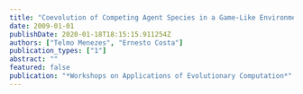 ```yaml
---
title: "Coevolution of Competing Agent Species in a Game-Like Environment"
date: 2009-01-01
publishDate: 2020-01-18T18:15:15.911254Z
authors: ["Telmo Menezes", "Ernesto Costa"]
publication_types: ["1"]
abstract: ""
featured: false
publication: "*Workshops on Applications of Evolutionary Computation*"
---
```


